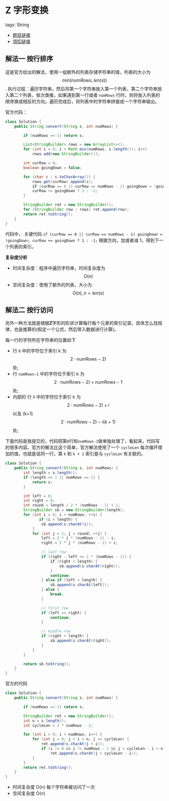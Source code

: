 # Z 字形变换

tags: String

- [题目链接](https://leetcode.com/problems/zigzag-conversion/submissions/)
- [领扣链接](https://leetcode-cn.com/problems/zigzag-conversion/submissions/)

## 解法一 按行排序

这是官方给出的解法，使用一组额外的列表存储字符串的值，列表的大小为 $$min(numRows, len(s))$$. 执行过程：遍历字符串，然后将第一个字符串放入第一个列表，第二个字符串放入第二个列表，依次类推，如果遇到第一行或者 `numRows` 行时，则将放入列表的顺序换成相反的方向。遍历完成后，将列表中的字符串拼接成一个字符串输出。

官方代码：

```java
class Solution {
    public String convert(String s, int numRows) {

        if (numRows == 1) return s;

        List<StringBuilder> rows = new ArrayList<>();
        for (int i = 0; i < Math.min(numRows, s.length()); i++)
            rows.add(new StringBuilder());

        int curRow = 0;
        boolean goingDown = false;

        for (char c : s.toCharArray()) {
            rows.get(curRow).append(c);
            if (curRow == 0 || curRow == numRows - 1) goingDown = !goingDown;
            curRow += goingDown ? 1 : -1;
        }

        StringBuilder ret = new StringBuilder();
        for (StringBuilder row : rows) ret.append(row);
        return ret.toString();
    }
}
```

代码中， 关键代码 `if (curRow == 0 || curRow == numRows - 1) goingDown = !goingDown; curRow += goingDown ? 1 : -1;` 根据方向，加或者减 1，得到下一个列表的索引。

**复杂度分析**

- 时间复杂度：程序中遍历字符串，时间复杂度为 $$O(n)$$
- 空间复杂度：使用了额外的列表，大小为 $$O(n), n = len(s)$$

## 解法二 按行访问

另外一种方法就是根据**Z**字形的形状计算每行每个元素的索引记录。具体怎么找规律，也是推算的(假定一个公式，然后带入数据进行计算)。

每一行的字符所在字符串的位置如下

- 行 `0` 中的字符位于索引 k 为 $$2 \cdot \text{numRows} - 2)$$ 处;
- 行 `numRows−1` 中的字符位于索引 k 为 $$2 \cdot \text{numRows} - 2) + \text{numRows} - 1$$ 处;
- 内部的 行 ii 中的字符位于索引 k 为 $$2 \cdot \text{numRows}-2)+i$$ 以及 (k+1) $$2 \cdot \text{numRows}-2)- i(k+1)$$ 处;

下面代码是我提交的，代码把第`0`行和`numRows-1`做单独处理了，看起来，代码写的很多内容。官方的解法比这个简单，官方解法使用了一个 `cycleLen` 每次循环增加的值，也就是说同一行，第 `k` 和 `k + 1` 索引是与 `cycleLen` 有关联的。

```java
class Solution {
    public String convert(String s, int numRows) {
        int length = s.length();
        if (length <= 1 || numRows == 1) {
            return s;
        }

        int left = 0;
        int right = 0;
        int round = length / 2 * (numRows - 1) + 1;
        StringBuilder sb = new StringBuilder(length);
        for (int i = 0; i < numRows; ++i) {
               if (i < length) {
                sb.append(s.charAt(i));
            }
            for (int j = 1; j < round; ++j) {
                left = 2 * j * (numRows - 1) - i;
                right = 2 * j * (numRows - 1) + i;

                // last row
                if (right - left == 2 * (numRows - 1)) {
                    if (right < length) {
                        sb.append(s.charAt(right));
                    }
                    continue;
                } else if (left < length) {
                    sb.append(s.charAt(left));
                } else {
                    break;
                }

                // first row
                if (left == right) {
                    continue;
                }

                // middle row
                if (right < length) {
                    sb.append(s.charAt(right));
                }
            }
        }

        return sb.toString();
    }
}
```

官方的代码

```java
class Solution {
    public String convert(String s, int numRows) {

        if (numRows == 1) return s;

        StringBuilder ret = new StringBuilder();
        int n = s.length();
        int cycleLen = 2 * numRows - 2;

        for (int i = 0; i < numRows; i++) {
            for (int j = 0; j + i < n; j += cycleLen) {
                ret.append(s.charAt(j + i));
                if (i != 0 && i != numRows - 1 && j + cycleLen - i < n)
                    ret.append(s.charAt(j + cycleLen - i));
            }
        }
        return ret.toString();
    }
}
```

- 时间复杂度 O(n) 每个字符串被访问了一次
- 空间复杂度 O(n)
